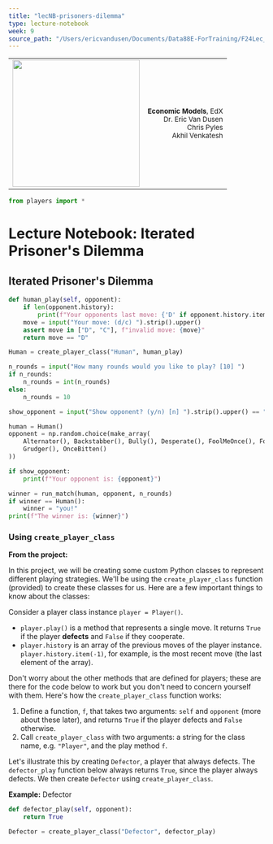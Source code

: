 ```yaml
---
title: "lecNB-prisoners-dilemma"
type: lecture-notebook
week: 9
source_path: "/Users/ericvandusen/Documents/Data88E-ForTraining/F24Lec_NBs/lec09/lecNB-prisoners-dilemma.ipynb"
---
```


<table style="width: 100%;" id="nb-header">
    <tr style="background-color: transparent;"><td>
        <img src="https://data-88e.github.io/assets/images/blue_text.png" width="250px" style="margin-left: 0;" />
    </td><td>
        <p style="text-align: right; font-size: 10pt;"><strong>Economic Models</strong>, EdX<br>
            Dr. Eric Van Dusen <br>
            Chris Pyles <br>
        Akhil Venkatesh <br>
</table>

```python
from players import *
```

# Lecture Notebook: Iterated Prisoner's Dilemma

## Iterated Prisoner's Dilemma

```python
def human_play(self, opponent):
    if len(opponent.history):
        print(f"Your opponents last move: {'D' if opponent.history.item(-1) else 'C'}")
    move = input("Your move: (d/c) ").strip().upper()
    assert move in ["D", "C"], f"invalid move: {move}"
    return move == "D"

Human = create_player_class("Human", human_play)
```

```python
n_rounds = input("How many rounds would you like to play? [10] ")
if n_rounds:
    n_rounds = int(n_rounds)
else:
    n_rounds = 10

show_opponent = input("Show opponent? (y/n) [n] ").strip().upper() == "Y"

human = Human()
opponent = np.random.choice(make_array(
    Alternator(), Backstabber(), Bully(), Desperate(), FoolMeOnce(), Forgiver(), 
    Grudger(), OnceBitten()
))

if show_opponent:
    print(f"Your opponent is: {opponent}")

winner = run_match(human, opponent, n_rounds)
if winner == Human():
    winner = "you!"
print(f"The winner is: {winner}")
```

### Using `create_player_class`

**From the project:**

In this project, we will be creating some custom Python classes to represent different playing strategies. We'll be using the `create_player_class` function (provided) to create these classes for us. Here are a few important things to know about the classes:

Consider a player class instance `player = Player()`. 
* `player.play()` is a method that represents a single move. It returns `True` if the player **defects** and `False` if they cooperate.
* `player.history` is an array of the previous moves of the player instance. `player.history.item(-1)`, for example, is the most recent move (the last element of the array).

Don't worry about the other methods that are defined for players; these are there for the code below to work but you don't need to concern yourself with them. Here's how the `create_player_class` function works:

1. Define a function, `f`, that takes two arguments: `self` and `opponent` (more about these later), and returns `True` if the player defects and `False` otherwise.
2. Call `create_player_class` with two arguments: a string for the class name, e.g. `"Player"`, and the play method `f`.

Let's illustrate this by creating `Defector`, a player that always defects. The `defector_play` function below always returns `True`, since the player always defects. We then create `Defector` using `create_player_class`.

**Example:** Defector

```python
def defector_play(self, opponent):
    return True

Defector = create_player_class("Defector", defector_play)
```



